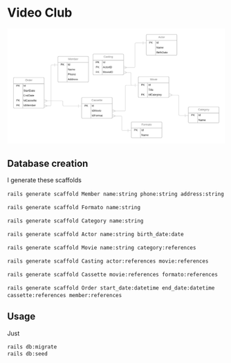 # Video Club

![ERD](/Video-Club.png)

## Database creation

I generate these scaffolds

`rails generate scaffold Member name:string phone:string address:string`

`rails generate scaffold Formato name:string`

`rails generate scaffold Category name:string`

`rails generate scaffold Actor name:string birth_date:date`

`rails generate scaffold Movie name:string category:references`

`rails generate scaffold Casting actor:references movie:references`

`rails generate scaffold Cassette movie:references formato:references`

`rails generate scaffold Order start_date:datetime end_date:datetime cassette:references member:references`

## Usage

Just

    rails db:migrate
    rails db:seed
